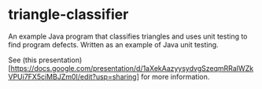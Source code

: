 # triangle-classifier
An example Java program that classifies triangles and uses unit testing to find program defects.
Written as an example of Java unit testing.

See (this presentation)[https://docs.google.com/presentation/d/1aXekAazyysydvgSzeqmRRaIWZkVPUi7FX5ciMBJZm0I/edit?usp=sharing]
for more information.
